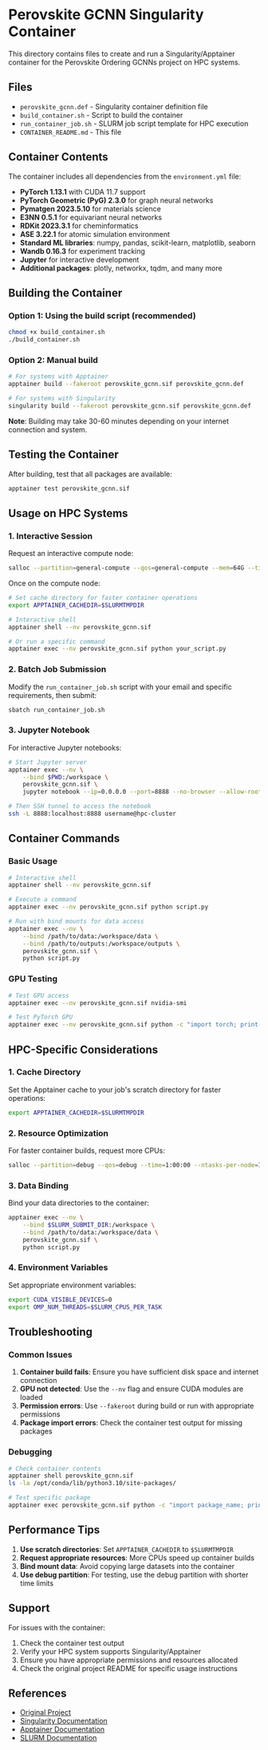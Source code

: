 # Perovskite GCNN Singularity Container

This directory contains files to create and run a Singularity/Apptainer container for the Perovskite Ordering GCNNs project on HPC systems.

## Files

- `perovskite_gcnn.def` - Singularity container definition file
- `build_container.sh` - Script to build the container
- `run_container_job.sh` - SLURM job script template for HPC execution
- `CONTAINER_README.md` - This file

## Container Contents

The container includes all dependencies from the `environment.yml` file:

- **PyTorch 1.13.1** with CUDA 11.7 support
- **PyTorch Geometric (PyG) 2.3.0** for graph neural networks
- **Pymatgen 2023.5.10** for materials science
- **E3NN 0.5.1** for equivariant neural networks
- **RDKit 2023.3.1** for cheminformatics
- **ASE 3.22.1** for atomic simulation environment
- **Standard ML libraries**: numpy, pandas, scikit-learn, matplotlib, seaborn
- **Wandb 0.16.3** for experiment tracking
- **Jupyter** for interactive development
- **Additional packages**: plotly, networkx, tqdm, and many more

## Building the Container

### Option 1: Using the build script (recommended)

```bash
chmod +x build_container.sh
./build_container.sh
```

### Option 2: Manual build

```bash
# For systems with Apptainer
apptainer build --fakeroot perovskite_gcnn.sif perovskite_gcnn.def

# For systems with Singularity
singularity build --fakeroot perovskite_gcnn.sif perovskite_gcnn.def
```

**Note**: Building may take 30-60 minutes depending on your internet connection and system.

## Testing the Container

After building, test that all packages are available:

```bash
apptainer test perovskite_gcnn.sif
```

## Usage on HPC Systems

### 1. Interactive Session

Request an interactive compute node:

```bash
salloc --partition=general-compute --qos=general-compute --mem=64G --time=2:00:00 --gpus-per-node=1 --ntasks-per-node=8
```

Once on the compute node:

```bash
# Set cache directory for faster container operations
export APPTAINER_CACHEDIR=$SLURMTMPDIR

# Interactive shell
apptainer shell --nv perovskite_gcnn.sif

# Or run a specific command
apptainer exec --nv perovskite_gcnn.sif python your_script.py
```

### 2. Batch Job Submission

Modify the `run_container_job.sh` script with your email and specific requirements, then submit:

```bash
sbatch run_container_job.sh
```

### 3. Jupyter Notebook

For interactive Jupyter notebooks:

```bash
# Start Jupyter server
apptainer exec --nv \
    --bind $PWD:/workspace \
    perovskite_gcnn.sif \
    jupyter notebook --ip=0.0.0.0 --port=8888 --no-browser --allow-root

# Then SSH tunnel to access the notebook
ssh -L 8888:localhost:8888 username@hpc-cluster
```

## Container Commands

### Basic Usage

```bash
# Interactive shell
apptainer shell --nv perovskite_gcnn.sif

# Execute a command
apptainer exec --nv perovskite_gcnn.sif python script.py

# Run with bind mounts for data access
apptainer exec --nv \
    --bind /path/to/data:/workspace/data \
    --bind /path/to/outputs:/workspace/outputs \
    perovskite_gcnn.sif \
    python script.py
```

### GPU Testing

```bash
# Test GPU access
apptainer exec --nv perovskite_gcnn.sif nvidia-smi

# Test PyTorch GPU
apptainer exec --nv perovskite_gcnn.sif python -c "import torch; print(torch.cuda.is_available())"
```

## HPC-Specific Considerations

### 1. Cache Directory

Set the Apptainer cache to your job's scratch directory for faster operations:

```bash
export APPTAINER_CACHEDIR=$SLURMTMPDIR
```

### 2. Resource Optimization

For faster container builds, request more CPUs:

```bash
salloc --partition=debug --qos=debug --time=1:00:00 --ntasks-per-node=10
```

### 3. Data Binding

Bind your data directories to the container:

```bash
apptainer exec --nv \
    --bind $SLURM_SUBMIT_DIR:/workspace \
    --bind /path/to/data:/workspace/data \
    perovskite_gcnn.sif \
    python script.py
```

### 4. Environment Variables

Set appropriate environment variables:

```bash
export CUDA_VISIBLE_DEVICES=0
export OMP_NUM_THREADS=$SLURM_CPUS_PER_TASK
```

## Troubleshooting

### Common Issues

1. **Container build fails**: Ensure you have sufficient disk space and internet connection
2. **GPU not detected**: Use the `--nv` flag and ensure CUDA modules are loaded
3. **Permission errors**: Use `--fakeroot` during build or run with appropriate permissions
4. **Package import errors**: Check the container test output for missing packages

### Debugging

```bash
# Check container contents
apptainer shell perovskite_gcnn.sif
ls -la /opt/conda/lib/python3.10/site-packages/

# Test specific package
apptainer exec perovskite_gcnn.sif python -c "import package_name; print(package_name.__version__)"
```

## Performance Tips

1. **Use scratch directories**: Set `APPTAINER_CACHEDIR` to `$SLURMTMPDIR`
2. **Request appropriate resources**: More CPUs speed up container builds
3. **Bind mount data**: Avoid copying large datasets into the container
4. **Use debug partition**: For testing, use the debug partition with shorter time limits

## Support

For issues with the container:
1. Check the container test output
2. Verify your HPC system supports Singularity/Apptainer
3. Ensure you have appropriate permissions and resources allocated
4. Check the original project README for specific usage instructions

## References

- [Original Project](https://github.com/jiayu-peng-lab/PerovskiteOrderingGCNNs)
- [Singularity Documentation](https://docs.sylabs.io/)
- [Apptainer Documentation](https://apptainer.org/docs/)
- [SLURM Documentation](https://slurm.schedmd.com/) 